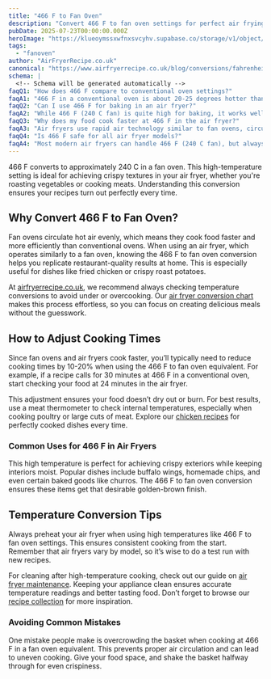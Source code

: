 ```yaml
---
title: "466 F to Fan Oven"
description: "Convert 466 F to fan oven settings for perfect air frying. Learn the exact temperature conversion and get expert tips for your air fryer recipes."
pubDate: 2025-07-23T00:00:00.000Z
heroImage: "https://klueoymssxwfnxsvcyhv.supabase.co/storage/v1/object/public/Shmucket/466-f-to-fan-oven.png"
tags:
  - "fanoven"
author: "AirFryerRecipe.co.uk"
canonical: "https://www.airfryerrecipe.co.uk/blog/conversions/fahrenheit-to-fan-oven/466-f-to-fan-oven"
schema: |
  <!-- Schema will be generated automatically -->
faqQ1: "How does 466 F compare to conventional oven settings?"
faqA1: "466 F in a conventional oven is about 20-25 degrees hotter than its fan oven equivalent (240 C). Fan ovens cook faster due to air circulation, so you'll typically need to reduce cooking time by 10-20% when converting 466 F to fan oven settings."
faqQ2: "Can I use 466 F for baking in an air fryer?"
faqA2: "While 466 F (240 C fan) is quite high for baking, it works well for certain items like puff pastry or quick breads. For most cakes and cookies, we recommend lower temperatures. Check our <a href=https://www.airfryerrecipe.co.uk/recipe-category/cakes>cake recipes</a> for ideal air fryer baking temperatures."
faqQ3: "Why does my food cook faster at 466 F in the air fryer?"
faqA3: "Air fryers use rapid air technology similar to fan ovens, circulating hot air efficiently around food. This means the 466 F to fan oven conversion cooks food about 20% faster than conventional ovens. Always monitor your food closely at this high temperature."
faqQ4: "Is 466 F safe for all air fryer models?"
faqA4: "Most modern air fryers can handle 466 F (240 C fan), but always check your manufacturer's guidelines. Some smaller or older models may have lower maximum temperatures. For safety, never exceed your appliance's recommended limits."
---
```

<p>466 F converts to approximately 240 C in a fan oven. This high-temperature setting is ideal for achieving crispy textures in your air fryer, whether you're roasting vegetables or cooking meats. Understanding this conversion ensures your recipes turn out perfectly every time.</p>

<h2>Why Convert 466 F to Fan Oven?</h2>
<p>Fan ovens circulate hot air evenly, which means they cook food faster and more efficiently than conventional ovens. When using an air fryer, which operates similarly to a fan oven, knowing the 466 F to fan oven conversion helps you replicate restaurant-quality results at home. This is especially useful for dishes like fried chicken or crispy roast potatoes.</p>
<p>At <a href=https://www.airfryerrecipe.co.uk>airfryerrecipe.co.uk</a>, we recommend always checking temperature conversions to avoid under or overcooking. Our <a href=https://www.airfryerrecipe.co.uk/air-fryer-conversion-chart>air fryer conversion chart</a> makes this process effortless, so you can focus on creating delicious meals without the guesswork.</p>

<h2>How to Adjust Cooking Times</h2>
<p>Since fan ovens and air fryers cook faster, you’ll typically need to reduce cooking times by 10-20% when using the 466 F to fan oven equivalent. For example, if a recipe calls for 30 minutes at 466 F in a conventional oven, start checking your food at 24 minutes in the air fryer.</p>
<p>This adjustment ensures your food doesn’t dry out or burn. For best results, use a meat thermometer to check internal temperatures, especially when cooking poultry or large cuts of meat. Explore our <a href=https://www.airfryerrecipe.co.uk/recipe-category/chicken>chicken recipes</a> for perfectly cooked dishes every time.</p>

<h3>Common Uses for 466 F in Air Fryers</h3>
<p>This high temperature is perfect for achieving crispy exteriors while keeping interiors moist. Popular dishes include buffalo wings, homemade chips, and even certain baked goods like churros. The 466 F to fan oven conversion ensures these items get that desirable golden-brown finish.</p>

<h2>Temperature Conversion Tips</h2>
<p>Always preheat your air fryer when using high temperatures like 466 F to fan oven settings. This ensures consistent cooking from the start. Remember that air fryers vary by model, so it’s wise to do a test run with new recipes.</p>
<p>For cleaning after high-temperature cooking, check out our guide on <a href=https://www.airfryerrecipe.co.uk/air-fryer-cleaner>air fryer maintenance</a>. Keeping your appliance clean ensures accurate temperature readings and better tasting food. Don’t forget to browse our <a href=https://www.airfryerrecipe.co.uk/recipes>recipe collection</a> for more inspiration.</p>

<h3>Avoiding Common Mistakes</h3>
<p>One mistake people make is overcrowding the basket when cooking at 466 F in a fan oven equivalent. This prevents proper air circulation and can lead to uneven cooking. Give your food space, and shake the basket halfway through for even crispiness.</p>
